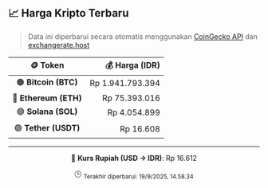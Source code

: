 

<!-- HARGA_KRIPTO -->
## 📈 Harga Kripto Terbaru

> Data ini diperbarui secara otomatis menggunakan [CoinGecko API](https://www.coingecko.com/) dan [exchangerate.host](https://exchangerate.host/)

<div align="center">

| 🪙 Token | 💰 Harga (IDR) |
|:------:|---------------:|
| 🟠 **Bitcoin (BTC)**   | Rp 1.941.793.394 |
| 🔵 **Ethereum (ETH)**  | Rp 75.393.016 |
| 🟣 **Solana (SOL)**    | Rp 4.054.899 |
| 🟢 **Tether (USDT)**   | Rp 16.608 |

---

💱 **Kurs Rupiah (USD → IDR)**: Rp 16.612

🕒 <sub>Terakhir diperbarui: 19/9/2025, 14.58.34</sub>

</div>
<!-- /HARGA_KRIPTO -->